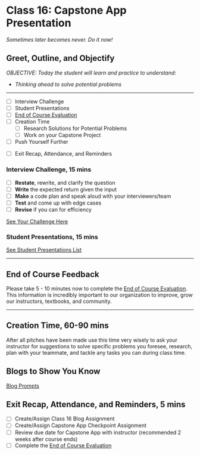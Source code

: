 # Class 16: Capstone App Presentation

<!-- ! HIDE FROM STUDENT; INSTRUCTOR ONLY CONTENT -->
<!-- ## Instructor Only Content - HIDE FROM STUDENTS -->
<!-- cp workspace/resources/classOutlineTemplate.md docs/module- -->
<!-- ! END INSTRUCTOR ONLY CONTENT -->

*Sometimes later becomes never. Do it now!*

## Greet, Outline, and Objectify

<!-- SMART: Specific, Measurable, Attainable, Relevant, and Timely. -->
<!-- https://examples.yourdictionary.com/well-written-examples-of-learning-objectives.html -->
  
*OBJECTIVE: Today the student will learn and practice to understand:*

* *Thinking ahead to solve potential problems*

*****

<!-- - [ ] Questions for Student-Led Discussion -->
- [ ] Interview Challenge
- [ ] Student Presentations
- [ ] [End of Course Evaluation](https://forms.gle/9LC2puG8yoBwTTAK7)
- [ ] Creation Time
    * [ ] Research Solutions for Potential Problems
    * [ ] Work on your Capstone Project
    <!-- * [ ] Finish the file and Gravatar to later get on the [Hire Page](https://austincodingacademy.com/hire/) -->
- [ ] Push Yourself Further
<!-- - [ ] Interview Questions: Blog to Show You Know -->
- [ ] Exit Recap, Attendance, and Reminders

<!-- ### Questions for Student-Led Discussion, 15 mins -->
<!-- This section should be structured with the 5E model: https://lesley.edu/article/empowering-students-the-5e-model-explained -->

<!-- [Questions to prompt discussion](./../additionalResources/questionsForDiscussion/qfd-class-16.md) -->

### Interview Challenge, 15 mins
<!-- The last two E happen here: elaborate and evaluate  -->
<!-- this sections should have a challenge that can be solved with the skills they've learned since their last class. -->

- [ ] **Restate**, rewrite, and clarify the question
- [ ] **Write** the expected return given the input
- [ ] **Make** a code plan and speak aloud with your interviewers/team
- [ ] **Test** and come up with edge cases
- [ ] **Revise** if you can for efficiency

<!-- ! HIDDEN CONTENT: INSTRUCTOR ONLY -->
[See Your Challenge Here](./../additionalResources/interviewChallenges.md)
<!-- ! END HIDDEN CONTENT: INSTRUCTOR ONLY -->

### Student Presentations, 15 mins

[See Student Presentations List](./../additionalResources/studentPresentations.md)

*****

## End of Course Feedback

Please take 5 - 10 minutes now to complete the [End of Course Evaluation](https://forms.gle/9LC2puG8yoBwTTAK7). This information is incredibly important to our organization to improve, grow our instructors, textbooks, and community.

<!-- TODO find this form and where it's collecting data -->
<!-- TODO Improve this FORM!!!  https://docs.google.com/forms/d/1d99ZNONx6Y2XC8DCv_yisiwDUXL1CM5EuV4md1OVyv8/edit -->
<!-- <iframe id="openedx-zollege" src="https://openedx.zollege.com/end-of-course-survey" style="width: 100%; height: 500px; border: 0">Browser not compatible.</iframe>
<script src="https://openedx.zollege.com/assets/index.js" type="application/javascript"></script>  -->
*****

## Creation Time, 60-90 mins

After all pitches have been made use this time very wisely to ask your instructor for suggestions to solve specific problems you foresee, research, plan with your teammate, and tackle any tasks you can during class time.

## Blogs to Show You Know

[Blog Prompts](./../additionalResources/blogPrompts.md)

## Exit Recap, Attendance, and Reminders, 5 mins

- [ ] Create/Assign Class 16 Blog Assignment
- [ ] Create/Assign Capstone App Checkpoint Assignment
- [ ] Review due date for Capstone App with instructor (recommended 2 weeks after course ends)
- [ ] Complete the [End of Course Evaluation](https://forms.gle/9LC2puG8yoBwTTAK7)

<!-- <iframe id="openedx-zollege" src="https://openedx.zollege.com/feedback" style="width: 100%; height: 500px; border: 0">Browser not compatible.</iframe>
<script src="https://openedx.zollege.com/assets/index.js" type="application/javascript"></script> -->


<!-- TODO Create 3 question exit questions -->

<!-- TODO INSERT Student Feedback From -->

<!-- TODO INSERT *HIDDEN* Instructor Feedback Form -->

<!-- 
height/width = 1.777 ---- width="655" height="368"
cp workspace/resources/classOutlineTemplate.md docs/module-
 -->